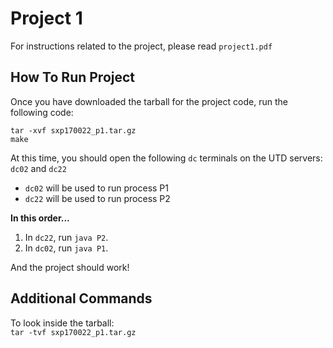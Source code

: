 # Project 1
For instructions related to the project, please read `project1.pdf`

## How To Run Project
Once you have downloaded the tarball for the project code, run the following code:
```
tar -xvf sxp170022_p1.tar.gz
make
```

At this time, you should open the following `dc` terminals on the UTD servers: `dc02` and `dc22`
- `dc02` will be used to run process P1
- `dc22` will be used to run process P2

__In this order...__  
1. In `dc22`, run `java P2`.  
2. In `dc02`, run `java P1`.

And the project should work!

## Additional Commands
To look inside the tarball:  
`tar -tvf sxp170022_p1.tar.gz`